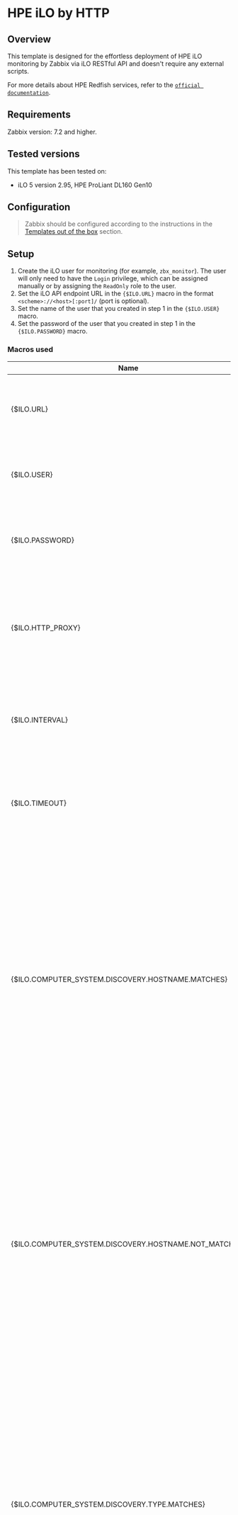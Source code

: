 
# HPE iLO by HTTP

## Overview

This template is designed for the effortless deployment of HPE iLO monitoring by Zabbix via iLO RESTful API and doesn't require any external scripts.

For more details about HPE Redfish services, refer to the [`official documentation`](https://servermanagementportal.ext.hpe.com/docs/redfishservices/).

## Requirements

Zabbix version: 7.2 and higher.

## Tested versions

This template has been tested on:
- iLO 5 version 2.95, HPE ProLiant DL160 Gen10

## Configuration

> Zabbix should be configured according to the instructions in the [Templates out of the box](https://www.zabbix.com/documentation/7.2/manual/config/templates_out_of_the_box) section.

## Setup

1. Create the iLO user for monitoring (for example, `zbx_monitor`). The user will only need to have the `Login` privilege, which can be assigned manually or by assigning the `ReadOnly` role to the user.
2. Set the iLO API endpoint URL in the `{$ILO.URL}` macro in the format `<scheme>://<host>[:port]/` (port is optional).
3. Set the name of the user that you created in step 1 in the `{$ILO.USER}` macro.
4. Set the password of the user that you created in step 1 in the `{$ILO.PASSWORD}` macro.

### Macros used

|Name|Description|Default|
|----|-----------|-------|
|{$ILO.URL}|<p>The iLO API endpoint in the format "<scheme>://<host>[:port]/" (port is optional).</p>||
|{$ILO.USER}|<p>The name of the user that is used for monitoring.</p>||
|{$ILO.PASSWORD}|<p>The password of the user that is used for monitoring.</p>||
|{$ILO.HTTP_PROXY}|<p>The HTTP proxy for script items (set if needed). If the macro is empty, then no proxy is used.</p>||
|{$ILO.INTERVAL}|<p>The update interval for the script item that retrieves data from API.</p>|`1m`|
|{$ILO.TIMEOUT}|<p>The timeout threshold for the script item that retrieves data from API.</p>|`15s`|
|{$ILO.COMPUTER_SYSTEM.DISCOVERY.HOSTNAME.MATCHES}|<p>The computer system hostname regex filter to use in computer systems related metrics discovery for including. Can be used with the following context to include metrics of the particular entity: System, Storage, Controller, Drive, Volume.</p>|`.+`|
|{$ILO.COMPUTER_SYSTEM.DISCOVERY.HOSTNAME.NOT_MATCHES}|<p>The computer system hostname regex filter to use in computer systems related metrics discovery for excluding. Can be used with the following context to exclude metrics of the particular entity: System, Storage, Controller, Drive, Volume.</p>|`CHANGE_IF_NEEDED`|
|{$ILO.COMPUTER_SYSTEM.DISCOVERY.TYPE.MATCHES}|<p>The computer system type regex filter to use in computer systems related metrics discovery for including. Can be used with the following context to include metrics of the particular entity: System, Storage, Controller, Drive, Volume.</p>|`.+`|
|{$ILO.COMPUTER_SYSTEM.DISCOVERY.TYPE.NOT_MATCHES}|<p>The computer system type regex filter to use in computer systems related metrics discovery for excluding. Can be used with the following context to exclude metrics of the particular entity: System, Storage, Controller, Drive, Volume.</p>|`CHANGE_IF_NEEDED`|
|{$ILO.SENSOR.DISCOVERY.NAME.MATCHES}|<p>The sensor name regex filter to use in temperature sensors discovery for including.</p>|`.+`|
|{$ILO.SENSOR.DISCOVERY.NAME.NOT_MATCHES}|<p>The sensor name regex filter to use in temperature sensors discovery for excluding.</p>|`CHANGE_IF_NEEDED`|
|{$ILO.SENSOR.DISCOVERY.CONTEXT.MATCHES}|<p>The sensor physical context regex filter to use in temperature sensors discovery for including.</p>|`.+`|
|{$ILO.SENSOR.DISCOVERY.CONTEXT.NOT_MATCHES}|<p>The sensor physical context regex filter to use in temperature sensors discovery for excluding.</p>|`CHANGE_IF_NEEDED`|

### Items

|Name|Description|Type|Key and additional info|
|----|-----------|----|-----------------------|
|Get data|<p>The JSON with the result of API requests.</p>|Script|hpe.ilo.get_data|
|Get data check|<p>The data collection check.</p>|Dependent item|hpe.ilo.get_data.check<p>**Preprocessing**</p><ul><li><p>JSON Path: `$.error`</p><p>⛔️Custom on fail: Set value to: ``</p></li><li><p>Discard unchanged with heartbeat: `3h`</p></li></ul>|

### Triggers

|Name|Description|Expression|Severity|Dependencies and additional info|
|----|-----------|----------|--------|--------------------------------|
|HPE iLO: Failed to get data from API|<p>Failed to get data from API. Check the debug log for more information.</p>|`length(last(/HPE iLO by HTTP/hpe.ilo.get_data.check))>0`|High||

### LLD rule HPE iLO: Computer systems discovery

|Name|Description|Type|Key and additional info|
|----|-----------|----|-----------------------|
|HPE iLO: Computer systems discovery|<p>Discovers computer systems.</p>|Dependent item|hpe.ilo.computer_systems.discovery<p>**Preprocessing**</p><ul><li><p>JavaScript: `The text is too long. Please see the template.`</p></li><li><p>Discard unchanged with heartbeat: `6h`</p></li></ul>|

### Item prototypes for HPE iLO: Computer systems discovery

|Name|Description|Type|Key and additional info|
|----|-----------|----|-----------------------|
|Computer system [{#SYSTEM_HOSTNAME}]: Get data|<p>Get data about the computer system.</p>|Dependent item|hpe.ilo.computer_system.get_data[{#SYSTEM_ID}]<p>**Preprocessing**</p><ul><li><p>JSON Path: `$.systems[?(@.Id == '{#SYSTEM_ID}')].first()`</p><p>⛔️Custom on fail: Discard value</p></li></ul>|
|Computer system [{#SYSTEM_HOSTNAME}]: System type|<p>The type of the computer system. Possible values:</p><p></p><p>0 - "Physical", a computer system;</p><p>1 - "Virtual", a virtual machine instance running on this system;</p><p>2 - "OS", an operating system instance;</p><p>3 - "PhysicallyPartitioned", a hardware-based partition of a computer system;</p><p>4 - "VirtuallyPartitioned", a virtual or software-based partition of a computer system;</p><p>5 - "DPU", a virtual or software-based partition of a computer system;</p><p>10 - "Unknown", the computer system type is unknown.</p>|Dependent item|hpe.ilo.computer_system.type[{#SYSTEM_ID}]<p>**Preprocessing**</p><ul><li><p>JSON Path: `$.SystemType`</p></li><li><p>JavaScript: `The text is too long. Please see the template.`</p></li><li><p>Discard unchanged with heartbeat: `6h`</p></li></ul>|
|Computer system [{#SYSTEM_HOSTNAME}]: Model|<p>The model name of the computer system.</p>|Dependent item|hpe.ilo.computer_system.model[{#SYSTEM_ID}]<p>**Preprocessing**</p><ul><li><p>JSON Path: `$.Model`</p><p>⛔️Custom on fail: Discard value</p></li><li><p>Discard unchanged with heartbeat: `6h`</p></li></ul>|
|Computer system [{#SYSTEM_HOSTNAME}]: Serial number|<p>The serial number of the computer system.</p>|Dependent item|hpe.ilo.computer_system.serial_number[{#SYSTEM_ID}]<p>**Preprocessing**</p><ul><li><p>JSON Path: `$.SerialNumber`</p><p>⛔️Custom on fail: Discard value</p></li><li><p>Discard unchanged with heartbeat: `6h`</p></li></ul>|
|Computer system [{#SYSTEM_HOSTNAME}]: BIOS current version|<p>The current BIOS version of the computer system.</p>|Dependent item|hpe.ilo.computer_system.bios.current_version[{#SYSTEM_ID}]<p>**Preprocessing**</p><ul><li><p>JSON Path: `$.Oem.Hpe.Bios.Current.VersionString`</p><p>⛔️Custom on fail: Discard value</p></li><li><p>Discard unchanged with heartbeat: `6h`</p></li></ul>|
|Computer system [{#SYSTEM_HOSTNAME}]: Status|<p>The overall health state from the view of this computer system. Possible values:</p><p></p><p>0 - "OK", the computer system is in normal condition;</p><p>1 - "Warning", the computer system is in condition that requires attention;</p><p>2 - "Critical", the computer system is in critical condition that requires immediate attention;</p><p>10 - "Unknown", the computer system is in unknown condition.</p>|Dependent item|hpe.ilo.computer_system.status[{#SYSTEM_ID}]<p>**Preprocessing**</p><ul><li><p>JSON Path: `$.Status.HealthRollup`</p></li><li><p>JavaScript: `The text is too long. Please see the template.`</p></li><li><p>Discard unchanged with heartbeat: `1h`</p></li></ul>|
|Computer system [{#SYSTEM_HOSTNAME}]: CPU utilization, in %|<p>Current CPU utilization of the computer system in percentage.</p>|Dependent item|hpe.ilo.computer_system.usage.cpu_util[{#SYSTEM_ID}]<p>**Preprocessing**</p><ul><li><p>JSON Path: `$.Oem.Hpe.SystemUsage.CPUUtil`</p><p>⛔️Custom on fail: Discard value</p></li></ul>|
|Computer system [{#SYSTEM_HOSTNAME}]: I/O bus utilization, in %|<p>Current I/O bus utilization of the computer system in percentage.</p>|Dependent item|hpe.ilo.computer_system.usage.io_bus_util[{#SYSTEM_ID}]<p>**Preprocessing**</p><ul><li><p>JSON Path: `$.Oem.Hpe.SystemUsage.IOBusUtil`</p><p>⛔️Custom on fail: Discard value</p></li></ul>|
|Computer system [{#SYSTEM_HOSTNAME}]: Memory bus utilization, in %|<p>Current memory bus utilization of the computer system in percentage.</p>|Dependent item|hpe.ilo.computer_system.usage.memory_bus_util[{#SYSTEM_ID}]<p>**Preprocessing**</p><ul><li><p>JSON Path: `$.Oem.Hpe.SystemUsage.MemoryBusUtil`</p><p>⛔️Custom on fail: Discard value</p></li></ul>|

### Trigger prototypes for HPE iLO: Computer systems discovery

|Name|Description|Expression|Severity|Dependencies and additional info|
|----|-----------|----------|--------|--------------------------------|
|HPE iLO: Computer system [{#SYSTEM_HOSTNAME}]: Computer system has been replaced|<p>The computer system serial number has changed. Acknowledge to close the problem manually.</p>|`change(/HPE iLO by HTTP/hpe.ilo.computer_system.serial_number[{#SYSTEM_ID}])=1 and length(last(/HPE iLO by HTTP/hpe.ilo.computer_system.serial_number[{#SYSTEM_ID}]))>0`|Info|**Manual close**: Yes|
|HPE iLO: Computer system [{#SYSTEM_HOSTNAME}]: BIOS version has changed|<p>The current version of BIOS has changed. Acknowledge to close the problem manually.</p>|`change(/HPE iLO by HTTP/hpe.ilo.computer_system.bios.current_version[{#SYSTEM_ID}])=1 and length(last(/HPE iLO by HTTP/hpe.ilo.computer_system.bios.current_version[{#SYSTEM_ID}]))>0`|Info|**Manual close**: Yes|
|HPE iLO: Computer system [{#SYSTEM_HOSTNAME}]: Computer system is in warning state|<p>The computer system is in condition that requires attention.</p>|`last(/HPE iLO by HTTP/hpe.ilo.computer_system.status[{#SYSTEM_ID}])=1`|Warning|**Depends on**:<br><ul><li>HPE iLO: Computer system [{#SYSTEM_HOSTNAME}]: Computer system is in critical state</li></ul>|
|HPE iLO: Computer system [{#SYSTEM_HOSTNAME}]: Computer system is in critical state|<p>The computer system is in critical condition that requires immediate attention.</p>|`last(/HPE iLO by HTTP/hpe.ilo.computer_system.status[{#SYSTEM_ID}])=2`|High||

### LLD rule HPE iLO: Managers discovery

|Name|Description|Type|Key and additional info|
|----|-----------|----|-----------------------|
|HPE iLO: Managers discovery|<p>Discovers managers.</p>|Dependent item|hpe.ilo.managers.discovery<p>**Preprocessing**</p><ul><li><p>JavaScript: `The text is too long. Please see the template.`</p></li><li><p>Discard unchanged with heartbeat: `6h`</p></li></ul>|

### Item prototypes for HPE iLO: Managers discovery

|Name|Description|Type|Key and additional info|
|----|-----------|----|-----------------------|
|Manager [{#MANAGER_ID}]: Get data|<p>Get data about the manager.</p>|Dependent item|hpe.ilo.manager.get_data[{#MANAGER_ID}]<p>**Preprocessing**</p><ul><li><p>JSON Path: `$.managers[?(@.Id == '{#MANAGER_ID}')].first()`</p><p>⛔️Custom on fail: Discard value</p></li></ul>|
|Manager [{#MANAGER_ID}]: Manager type|<p>The manager type. Possible values:</p><p></p><p>0 - "ManagementController", a controller used primarily to monitor or manage the operation of a device or system;</p><p>1 - "EnclosureManager", a controller which provides management functions for a chassis or group of devices or systems;</p><p>2 - "BMC", a controller which provides management functions for a single computer system;</p><p>10 - "Unknown", the manager type is unknown.</p>|Dependent item|hpe.ilo.manager.type[{#MANAGER_ID}]<p>**Preprocessing**</p><ul><li><p>JSON Path: `$.ManagerType`</p><p>⛔️Custom on fail: Discard value</p></li><li><p>JavaScript: `The text is too long. Please see the template.`</p></li><li><p>Discard unchanged with heartbeat: `6h`</p></li></ul>|
|Manager [{#MANAGER_ID}]: Model|<p>The model name of the manager.</p>|Dependent item|hpe.ilo.manager.model[{#MANAGER_ID}]<p>**Preprocessing**</p><ul><li><p>JSON Path: `$.Model`</p><p>⛔️Custom on fail: Discard value</p></li><li><p>Discard unchanged with heartbeat: `6h`</p></li></ul>|
|Manager [{#MANAGER_ID}]: Current firmware version|<p>The current firmware version of the manager.</p>|Dependent item|hpe.ilo.manager.firmware.current_version[{#MANAGER_ID}]<p>**Preprocessing**</p><ul><li><p>JSON Path: `$.FirmwareVersion`</p><p>⛔️Custom on fail: Discard value</p></li><li><p>Discard unchanged with heartbeat: `6h`</p></li></ul>|
|Manager [{#MANAGER_ID}]: Status|<p>The health state of the manager. Possible values:</p><p></p><p>0 - "OK", the manager is in normal condition;</p><p>1 - "Warning", the manager is in condition that requires attention;</p><p>2 - "Critical", the manager is in critical condition that requires immediate attention;</p><p>10 - "Unknown", the manager is in unknown condition.</p>|Dependent item|hpe.ilo.manager.status[{#MANAGER_ID}]<p>**Preprocessing**</p><ul><li><p>JSON Path: `$.Status.Health`</p></li><li><p>JavaScript: `The text is too long. Please see the template.`</p></li><li><p>Discard unchanged with heartbeat: `1h`</p></li></ul>|

### Trigger prototypes for HPE iLO: Managers discovery

|Name|Description|Expression|Severity|Dependencies and additional info|
|----|-----------|----------|--------|--------------------------------|
|HPE iLO: Manager [{#MANAGER_ID}]: Firmware version has changed|<p>The current firmware version of the manager has changed. Acknowledge to close the problem manually.</p>|`change(/HPE iLO by HTTP/hpe.ilo.manager.firmware.current_version[{#MANAGER_ID}])=1 and length(last(/HPE iLO by HTTP/hpe.ilo.manager.firmware.current_version[{#MANAGER_ID}]))>0`|Info|**Manual close**: Yes|
|HPE iLO: Manager [{#MANAGER_ID}]: Manager is in warning state|<p>The manager is in condition that requires attention.</p>|`last(/HPE iLO by HTTP/hpe.ilo.manager.status[{#MANAGER_ID}])=1`|Warning|**Depends on**:<br><ul><li>HPE iLO: Manager [{#MANAGER_ID}]: Manager is in critical state</li></ul>|
|HPE iLO: Manager [{#MANAGER_ID}]: Manager is in critical state|<p>The manager is in critical condition that requires immediate attention.</p>|`last(/HPE iLO by HTTP/hpe.ilo.manager.status[{#MANAGER_ID}])=2`|High||

### LLD rule HPE iLO: Storages discovery

|Name|Description|Type|Key and additional info|
|----|-----------|----|-----------------------|
|HPE iLO: Storages discovery|<p>Discovers computer system storages.</p>|Dependent item|hpe.ilo.storages.discovery<p>**Preprocessing**</p><ul><li><p>JavaScript: `The text is too long. Please see the template.`</p></li><li><p>Discard unchanged with heartbeat: `6h`</p></li></ul>|

### Item prototypes for HPE iLO: Storages discovery

|Name|Description|Type|Key and additional info|
|----|-----------|----|-----------------------|
|Computer system [{#SYSTEM_HOSTNAME}]: Storage [{#STORAGE_ID}]: Get data|<p>Get data about the storage.</p>|Dependent item|hpe.ilo.storage.get_data[{#SYSTEM_ID}, {#STORAGE_ID}]<p>**Preprocessing**</p><ul><li><p>JSON Path: `The text is too long. Please see the template.`</p><p>⛔️Custom on fail: Discard value</p></li></ul>|
|Computer system [{#SYSTEM_HOSTNAME}]: Storage [{#STORAGE_ID}]: Status|<p>The overall health state from the view of this storage. Possible values:</p><p></p><p>0 - "OK", the storage is in normal condition;</p><p>1 - "Warning", the storage is in condition that requires attention;</p><p>2 - "Critical", the storage is in critical condition that requires immediate attention;</p><p>10 - "Unknown", the storage is in unknown condition.</p>|Dependent item|hpe.ilo.storage.status[{#SYSTEM_ID}, {#STORAGE_ID}]<p>**Preprocessing**</p><ul><li><p>JSON Path: `$.Status.HealthRollup`</p></li><li><p>JavaScript: `The text is too long. Please see the template.`</p></li><li><p>Discard unchanged with heartbeat: `1h`</p></li></ul>|

### Trigger prototypes for HPE iLO: Storages discovery

|Name|Description|Expression|Severity|Dependencies and additional info|
|----|-----------|----------|--------|--------------------------------|
|HPE iLO: Computer system [{#SYSTEM_HOSTNAME}]: Storage [{#STORAGE_ID}]: Storage is in warning state|<p>The computer system is in condition that requires attention.</p>|`last(/HPE iLO by HTTP/hpe.ilo.storage.status[{#SYSTEM_ID}, {#STORAGE_ID}])=1`|Warning|**Depends on**:<br><ul><li>HPE iLO: Computer system [{#SYSTEM_HOSTNAME}]: Storage [{#STORAGE_ID}]: Storage is in critical state</li></ul>|
|HPE iLO: Computer system [{#SYSTEM_HOSTNAME}]: Storage [{#STORAGE_ID}]: Storage is in critical state|<p>The computer system is in critical condition that requires immediate attention.</p>|`last(/HPE iLO by HTTP/hpe.ilo.storage.status[{#SYSTEM_ID}, {#STORAGE_ID}])=2`|High||

### LLD rule HPE iLO: Controllers discovery

|Name|Description|Type|Key and additional info|
|----|-----------|----|-----------------------|
|HPE iLO: Controllers discovery|<p>Discovers storage controllers.</p>|Dependent item|hpe.ilo.controllers.discovery<p>**Preprocessing**</p><ul><li><p>JavaScript: `The text is too long. Please see the template.`</p></li><li><p>Discard unchanged with heartbeat: `6h`</p></li></ul>|

### Item prototypes for HPE iLO: Controllers discovery

|Name|Description|Type|Key and additional info|
|----|-----------|----|-----------------------|
|Computer system [{#SYSTEM_HOSTNAME}]: Storage [{#STORAGE_ID}]: Controller [{#CONTROLLER_ID}]: Get data|<p>Get data about the controller.</p>|Dependent item|hpe.ilo.controller.get_data[{#SYSTEM_ID}, {#STORAGE_ID}, {#CONTROLLER_ID}]<p>**Preprocessing**</p><ul><li><p>JSON Path: `The text is too long. Please see the template.`</p><p>⛔️Custom on fail: Discard value</p></li></ul>|
|Computer system [{#SYSTEM_HOSTNAME}]: Storage [{#STORAGE_ID}]: Controller [{#CONTROLLER_ID}]: Model|<p>The model name of the controller.</p>|Dependent item|hpe.ilo.controller.model[{#SYSTEM_ID}, {#STORAGE_ID}, {#CONTROLLER_ID}]<p>**Preprocessing**</p><ul><li><p>JSON Path: `$.Model`</p><p>⛔️Custom on fail: Discard value</p></li><li><p>Discard unchanged with heartbeat: `6h`</p></li></ul>|
|Computer system [{#SYSTEM_HOSTNAME}]: Storage [{#STORAGE_ID}]: Controller [{#CONTROLLER_ID}]: Serial number|<p>The serial number of the controller.</p>|Dependent item|hpe.ilo.controller.serial_number[{#SYSTEM_ID}, {#STORAGE_ID}, {#CONTROLLER_ID}]<p>**Preprocessing**</p><ul><li><p>JSON Path: `$.SerialNumber`</p><p>⛔️Custom on fail: Discard value</p></li><li><p>Discard unchanged with heartbeat: `6h`</p></li></ul>|
|Computer system [{#SYSTEM_HOSTNAME}]: Storage [{#STORAGE_ID}]: Controller [{#CONTROLLER_ID}]: Status|<p>The health state of the controller. Possible values:</p><p></p><p>0 - "OK", the controller is in normal condition;</p><p>1 - "Warning", the controller is in condition that requires attention;</p><p>2 - "Critical", the controller is in critical condition that requires immediate attention;</p><p>10 - "Unknown", the controller is in unknown condition.</p>|Dependent item|hpe.ilo.controller.status[{#SYSTEM_ID}, {#STORAGE_ID}, {#CONTROLLER_ID}]<p>**Preprocessing**</p><ul><li><p>JSON Path: `$.Status.Health`</p></li><li><p>JavaScript: `The text is too long. Please see the template.`</p></li><li><p>Discard unchanged with heartbeat: `1h`</p></li></ul>|

### Trigger prototypes for HPE iLO: Controllers discovery

|Name|Description|Expression|Severity|Dependencies and additional info|
|----|-----------|----------|--------|--------------------------------|
|HPE iLO: Computer system [{#SYSTEM_HOSTNAME}]: Storage [{#STORAGE_ID}]: Controller [{#CONTROLLER_ID}]: Controller has been replaced|<p>The controller serial number has changed. Acknowledge to close the problem manually.</p>|`change(/HPE iLO by HTTP/hpe.ilo.controller.serial_number[{#SYSTEM_ID}, {#STORAGE_ID}, {#CONTROLLER_ID}])=1 and length(last(/HPE iLO by HTTP/hpe.ilo.controller.serial_number[{#SYSTEM_ID}, {#STORAGE_ID}, {#CONTROLLER_ID}]))>0`|Info|**Manual close**: Yes|
|HPE iLO: Computer system [{#SYSTEM_HOSTNAME}]: Storage [{#STORAGE_ID}]: Controller [{#CONTROLLER_ID}]: Controller is in warning state|<p>The controller is in condition that requires attention.</p>|`last(/HPE iLO by HTTP/hpe.ilo.controller.status[{#SYSTEM_ID}, {#STORAGE_ID}, {#CONTROLLER_ID}])=1`|Warning|**Depends on**:<br><ul><li>HPE iLO: Computer system [{#SYSTEM_HOSTNAME}]: Storage [{#STORAGE_ID}]: Controller [{#CONTROLLER_ID}]: Controller is in critical state</li></ul>|
|HPE iLO: Computer system [{#SYSTEM_HOSTNAME}]: Storage [{#STORAGE_ID}]: Controller [{#CONTROLLER_ID}]: Controller is in critical state|<p>The controller is in critical condition that requires immediate attention.</p>|`last(/HPE iLO by HTTP/hpe.ilo.controller.status[{#SYSTEM_ID}, {#STORAGE_ID}, {#CONTROLLER_ID}])=2`|High||

### LLD rule HPE iLO: Drives discovery

|Name|Description|Type|Key and additional info|
|----|-----------|----|-----------------------|
|HPE iLO: Drives discovery|<p>Discovers storage drives.</p>|Dependent item|hpe.ilo.drives.discovery<p>**Preprocessing**</p><ul><li><p>JavaScript: `The text is too long. Please see the template.`</p></li><li><p>Discard unchanged with heartbeat: `6h`</p></li></ul>|

### Item prototypes for HPE iLO: Drives discovery

|Name|Description|Type|Key and additional info|
|----|-----------|----|-----------------------|
|Computer system [{#SYSTEM_HOSTNAME}]: Storage [{#STORAGE_ID}]: Drive [{#DRIVE_ID}]: Get data|<p>Get data about the drive.</p>|Dependent item|hpe.ilo.drive.get_data[{#SYSTEM_ID}, {#STORAGE_ID}, {#DRIVE_ID}]<p>**Preprocessing**</p><ul><li><p>JSON Path: `The text is too long. Please see the template.`</p><p>⛔️Custom on fail: Discard value</p></li></ul>|
|Computer system [{#SYSTEM_HOSTNAME}]: Storage [{#STORAGE_ID}]: Drive [{#DRIVE_ID}]: Media type|<p>The media type of the drive.</p>|Dependent item|hpe.ilo.drive.media_type[{#SYSTEM_ID}, {#STORAGE_ID}, {#DRIVE_ID}]<p>**Preprocessing**</p><ul><li><p>JSON Path: `$.MediaType`</p></li><li><p>JavaScript: `The text is too long. Please see the template.`</p></li><li><p>Discard unchanged with heartbeat: `6h`</p></li></ul>|
|Computer system [{#SYSTEM_HOSTNAME}]: Storage [{#STORAGE_ID}]: Drive [{#DRIVE_ID}]: Serial number|<p>The serial number of the drive.</p>|Dependent item|hpe.ilo.drive.serial_number[{#SYSTEM_ID}, {#STORAGE_ID}, {#DRIVE_ID}]<p>**Preprocessing**</p><ul><li><p>JSON Path: `$.SerialNumber`</p><p>⛔️Custom on fail: Discard value</p></li><li><p>Discard unchanged with heartbeat: `6h`</p></li></ul>|
|Computer system [{#SYSTEM_HOSTNAME}]: Storage [{#STORAGE_ID}]: Drive [{#DRIVE_ID}]: Model|<p>The model name of the drive.</p>|Dependent item|hpe.ilo.drive.model[{#SYSTEM_ID}, {#STORAGE_ID}, {#DRIVE_ID}]<p>**Preprocessing**</p><ul><li><p>JSON Path: `$.Model`</p><p>⛔️Custom on fail: Discard value</p></li><li><p>Discard unchanged with heartbeat: `6h`</p></li></ul>|
|Computer system [{#SYSTEM_HOSTNAME}]: Storage [{#STORAGE_ID}]: Drive [{#DRIVE_ID}]: Capacity|<p>The capacity of the drive.</p>|Dependent item|hpe.ilo.drive.capacity[{#SYSTEM_ID}, {#STORAGE_ID}, {#DRIVE_ID}]<p>**Preprocessing**</p><ul><li><p>JSON Path: `$.CapacityBytes`</p><p>⛔️Custom on fail: Discard value</p></li><li><p>Discard unchanged with heartbeat: `6h`</p></li></ul>|
|Computer system [{#SYSTEM_HOSTNAME}]: Storage [{#STORAGE_ID}]: Drive [{#DRIVE_ID}]: Predicted media life left, in %|<p>The percentage of reads and writes that are predicted to still be available for the drive.</p>|Dependent item|hpe.ilo.drive.predicted_life_left[{#SYSTEM_ID}, {#STORAGE_ID}, {#DRIVE_ID}]<p>**Preprocessing**</p><ul><li><p>JSON Path: `$.PredictedMediaLifeLeftPercent`</p></li><li><p>Discard unchanged with heartbeat: `6h`</p></li></ul>|
|Computer system [{#SYSTEM_HOSTNAME}]: Storage [{#STORAGE_ID}]: Drive [{#DRIVE_ID}]: Status indicator|<p>Status of drive. Possible values:</p><p></p><p>0 - "OK", the drive is ok;</p><p>1 - "Fail", the drive has failed;</p><p>2 - "Rebuild", the drive is being rebuilt;</p><p>3 - "PredictiveFailureAnalysis", the drive is still working but predicted to fail soon;</p><p>4 - "Hotspare", the drive is marked to be automatically rebuilt and used as a replacement for a failed drive;</p><p>5 - "InACriticalArray", the array that this drive is a part of is degraded;</p><p>6 - "InAFailedArray	", the array that this drive is a part of is failed;</p><p>10 - "Unknown", the drive status is unknown.</p>|Dependent item|hpe.ilo.drive.status_indicator[{#SYSTEM_ID}, {#STORAGE_ID}, {#DRIVE_ID}]<p>**Preprocessing**</p><ul><li><p>JSON Path: `$.StatusIndicator`</p></li><li><p>JavaScript: `The text is too long. Please see the template.`</p></li><li><p>Discard unchanged with heartbeat: `1h`</p></li></ul>|

### Trigger prototypes for HPE iLO: Drives discovery

|Name|Description|Expression|Severity|Dependencies and additional info|
|----|-----------|----------|--------|--------------------------------|
|HPE iLO: Computer system [{#SYSTEM_HOSTNAME}]: Storage [{#STORAGE_ID}]: Drive [{#DRIVE_ID}]: Drive has been replaced|<p>The drive serial number has changed. Acknowledge to close the problem manually.</p>|`change(/HPE iLO by HTTP/hpe.ilo.drive.serial_number[{#SYSTEM_ID}, {#STORAGE_ID}, {#DRIVE_ID}])=1 and length(last(/HPE iLO by HTTP/hpe.ilo.drive.serial_number[{#SYSTEM_ID}, {#STORAGE_ID}, {#DRIVE_ID}]))>0`|Info|**Manual close**: Yes|
|HPE iLO: Computer system [{#SYSTEM_HOSTNAME}]: Storage [{#STORAGE_ID}]: Drive [{#DRIVE_ID}]: Drive has failed|<p>The drive has failed.</p>|`last(/HPE iLO by HTTP/hpe.ilo.drive.status_indicator[{#SYSTEM_ID}, {#STORAGE_ID}, {#DRIVE_ID}])=1`|High||
|HPE iLO: Computer system [{#SYSTEM_HOSTNAME}]: Storage [{#STORAGE_ID}]: Drive [{#DRIVE_ID}]: Drive is predicted to fail soon|<p>The drive is still working but predicted to fail soon.</p>|`last(/HPE iLO by HTTP/hpe.ilo.drive.status_indicator[{#SYSTEM_ID}, {#STORAGE_ID}, {#DRIVE_ID}])=3`|High|**Depends on**:<br><ul><li>HPE iLO: Computer system [{#SYSTEM_HOSTNAME}]: Storage [{#STORAGE_ID}]: Drive [{#DRIVE_ID}]: Drive has failed</li></ul>|

### LLD rule HPE iLO: Volumes discovery

|Name|Description|Type|Key and additional info|
|----|-----------|----|-----------------------|
|HPE iLO: Volumes discovery|<p>Discovers storage volumes.</p>|Dependent item|hpe.ilo.volumes.discovery<p>**Preprocessing**</p><ul><li><p>JavaScript: `The text is too long. Please see the template.`</p></li><li><p>Discard unchanged with heartbeat: `6h`</p></li></ul>|

### Item prototypes for HPE iLO: Volumes discovery

|Name|Description|Type|Key and additional info|
|----|-----------|----|-----------------------|
|Computer system [{#SYSTEM_HOSTNAME}]: Storage [{#STORAGE_ID}]: Volume [{#VOLUME_ID}]: Get data|<p>Get data about the volume.</p>|Dependent item|hpe.ilo.volume.get_data[{#SYSTEM_ID}, {#STORAGE_ID}, {#VOLUME_ID}]<p>**Preprocessing**</p><ul><li><p>JSON Path: `The text is too long. Please see the template.`</p><p>⛔️Custom on fail: Discard value</p></li></ul>|
|Computer system [{#SYSTEM_HOSTNAME}]: Storage [{#STORAGE_ID}]: Volume [{#VOLUME_ID}]: Capacity|<p>The capacity of the volume.</p>|Dependent item|hpe.ilo.volume.capacity[{#SYSTEM_ID}, {#STORAGE_ID}, {#VOLUME_ID}]<p>**Preprocessing**</p><ul><li><p>JSON Path: `$.CapacityBytes`</p><p>⛔️Custom on fail: Discard value</p></li><li><p>Discard unchanged with heartbeat: `6h`</p></li></ul>|
|Computer system [{#SYSTEM_HOSTNAME}]: Storage [{#STORAGE_ID}]: Volume [{#VOLUME_ID}]: Status|<p>The health state of the volume. Possible values:</p><p></p><p>0 - "OK", the volume is in normal condition;</p><p>1 - "Warning", the volume is in condition that requires attention;</p><p>2 - "Critical", the volume is in critical condition that requires immediate attention;</p><p>10 - "Unknown", the volume is in unknown condition.</p>|Dependent item|hpe.ilo.volume.status[{#SYSTEM_ID}, {#STORAGE_ID}, {#VOLUME_ID}]<p>**Preprocessing**</p><ul><li><p>JSON Path: `$.Status.Health`</p></li><li><p>JavaScript: `The text is too long. Please see the template.`</p></li><li><p>Discard unchanged with heartbeat: `1h`</p></li></ul>|
|Computer system [{#SYSTEM_HOSTNAME}]: Storage [{#STORAGE_ID}]: Volume [{#VOLUME_ID}]: RAID level|<p>The RAID level of the volume.</p>|Dependent item|hpe.ilo.volume.raid_level[{#SYSTEM_ID}, {#STORAGE_ID}, {#VOLUME_ID}]<p>**Preprocessing**</p><ul><li><p>JSON Path: `$.RAIDType`</p><p>⛔️Custom on fail: Discard value</p></li><li><p>JavaScript: `The text is too long. Please see the template.`</p></li><li><p>Discard unchanged with heartbeat: `6h`</p></li></ul>|

### Trigger prototypes for HPE iLO: Volumes discovery

|Name|Description|Expression|Severity|Dependencies and additional info|
|----|-----------|----------|--------|--------------------------------|
|HPE iLO: Computer system [{#SYSTEM_HOSTNAME}]: Storage [{#STORAGE_ID}]: Volume [{#VOLUME_ID}]: Volume is in warning state|<p>The volume is in condition that requires attention.</p>|`last(/HPE iLO by HTTP/hpe.ilo.volume.status[{#SYSTEM_ID}, {#STORAGE_ID}, {#VOLUME_ID}])=1`|Warning|**Depends on**:<br><ul><li>HPE iLO: Computer system [{#SYSTEM_HOSTNAME}]: Storage [{#STORAGE_ID}]: Volume [{#VOLUME_ID}]: Volume is in critical state</li></ul>|
|HPE iLO: Computer system [{#SYSTEM_HOSTNAME}]: Storage [{#STORAGE_ID}]: Volume [{#VOLUME_ID}]: Volume is in critical state|<p>The volume is in critical condition that requires immediate attention.</p>|`last(/HPE iLO by HTTP/hpe.ilo.volume.status[{#SYSTEM_ID}, {#STORAGE_ID}, {#VOLUME_ID}])=2`|High||

### LLD rule HPE iLO: Fans discovery

|Name|Description|Type|Key and additional info|
|----|-----------|----|-----------------------|
|HPE iLO: Fans discovery|<p>Discovers chassis fans.</p>|Dependent item|hpe.ilo.fans.discovery<p>**Preprocessing**</p><ul><li><p>JavaScript: `The text is too long. Please see the template.`</p></li><li><p>Discard unchanged with heartbeat: `6h`</p></li></ul>|

### Item prototypes for HPE iLO: Fans discovery

|Name|Description|Type|Key and additional info|
|----|-----------|----|-----------------------|
|Chassis [{#CHASSIS_ID}]: Fan [{#FAN_NAME}]: Get data|<p>Get data about the fan.</p>|Dependent item|hpe.ilo.fan.get_data[{#CHASSIS_ID}, {#FAN_ID}]<p>**Preprocessing**</p><ul><li><p>JSON Path: `The text is too long. Please see the template.`</p><p>⛔️Custom on fail: Discard value</p></li></ul>|
|Chassis [{#CHASSIS_ID}]: Fan [{#FAN_NAME}]: Status|<p>The health state of the fan. Possible values:</p><p></p><p>0 - "OK", the fan is in normal condition;</p><p>1 - "Warning", the fan is in condition that requires attention;</p><p>2 - "Critical", the fan is in critical condition that requires immediate attention;</p><p>10 - "Unknown", the fan is in unknown condition.</p>|Dependent item|hpe.ilo.fan.status[{#CHASSIS_ID}, {#FAN_ID}]<p>**Preprocessing**</p><ul><li><p>JSON Path: `$.Status.Health`</p></li><li><p>JavaScript: `The text is too long. Please see the template.`</p></li><li><p>Discard unchanged with heartbeat: `1h`</p></li></ul>|
|Chassis [{#CHASSIS_ID}]: Fan [{#FAN_NAME}]: Speed, in %|<p>The current speed of the fan.</p>|Dependent item|hpe.ilo.fan.speed[{#CHASSIS_ID}, {#FAN_ID}]<p>**Preprocessing**</p><ul><li><p>JSON Path: `$.Reading`</p></li></ul>|

### Trigger prototypes for HPE iLO: Fans discovery

|Name|Description|Expression|Severity|Dependencies and additional info|
|----|-----------|----------|--------|--------------------------------|
|HPE iLO: Chassis [{#CHASSIS_ID}]: Fan [{#FAN_NAME}]: Fan is in warning state|<p>The fan is in condition that requires attention.</p>|`last(/HPE iLO by HTTP/hpe.ilo.fan.status[{#CHASSIS_ID}, {#FAN_ID}])=1`|Warning|**Depends on**:<br><ul><li>HPE iLO: Chassis [{#CHASSIS_ID}]: Fan [{#FAN_NAME}]: Fan is in critical state</li></ul>|
|HPE iLO: Chassis [{#CHASSIS_ID}]: Fan [{#FAN_NAME}]: Fan is in critical state|<p>The fan is in critical condition that requires immediate attention.</p>|`last(/HPE iLO by HTTP/hpe.ilo.fan.status[{#CHASSIS_ID}, {#FAN_ID}])=2`|High||

### LLD rule HPE iLO: Temperature sensors discovery

|Name|Description|Type|Key and additional info|
|----|-----------|----|-----------------------|
|HPE iLO: Temperature sensors discovery|<p>Discovers chassis temperature sensors.</p>|Dependent item|hpe.ilo.sensors.discovery<p>**Preprocessing**</p><ul><li><p>JavaScript: `The text is too long. Please see the template.`</p></li><li><p>Discard unchanged with heartbeat: `6h`</p></li></ul>|

### Item prototypes for HPE iLO: Temperature sensors discovery

|Name|Description|Type|Key and additional info|
|----|-----------|----|-----------------------|
|Chassis [{#CHASSIS_ID}]: Sensor [{#SENSOR_NAME}]: Get data|<p>Get data about the sensor.</p>|Dependent item|hpe.ilo.sensor.get_data[{#CHASSIS_ID}, {#SENSOR_ID}]<p>**Preprocessing**</p><ul><li><p>JSON Path: `The text is too long. Please see the template.`</p><p>⛔️Custom on fail: Discard value</p></li></ul>|
|Chassis [{#CHASSIS_ID}]: Sensor [{#SENSOR_NAME}]: Status|<p>The health state of the sensor. Possible values:</p><p></p><p>0 - "OK", the sensor is in normal condition;</p><p>1 - "Warning", the sensor is in condition that requires attention;</p><p>2 - "Critical", the sensor is in critical condition that requires immediate attention;</p><p>10 - "Unknown", the sensor is in unknown condition.</p>|Dependent item|hpe.ilo.sensor.status[{#CHASSIS_ID}, {#SENSOR_ID}]<p>**Preprocessing**</p><ul><li><p>JSON Path: `$.Status.Health`</p></li><li><p>JavaScript: `The text is too long. Please see the template.`</p></li><li><p>Discard unchanged with heartbeat: `1h`</p></li></ul>|
|Chassis [{#CHASSIS_ID}]: Sensor [{#SENSOR_NAME}]: Temperature|<p>The current temperature reading in Celsius degrees for the sensor.</p>|Dependent item|hpe.ilo.sensor.temperature[{#CHASSIS_ID}, {#SENSOR_ID}]<p>**Preprocessing**</p><ul><li><p>JSON Path: `$.ReadingCelsius`</p></li></ul>|

### Trigger prototypes for HPE iLO: Temperature sensors discovery

|Name|Description|Expression|Severity|Dependencies and additional info|
|----|-----------|----------|--------|--------------------------------|
|HPE iLO: Chassis [{#CHASSIS_ID}]: Sensor [{#SENSOR_NAME}]: Sensor is in warning state|<p>The sensor is in condition that requires attention.</p>|`last(/HPE iLO by HTTP/hpe.ilo.sensor.status[{#CHASSIS_ID}, {#SENSOR_ID}])=1`|Warning|**Depends on**:<br><ul><li>HPE iLO: Chassis [{#CHASSIS_ID}]: Sensor [{#SENSOR_NAME}]: Sensor is in critical state</li></ul>|
|HPE iLO: Chassis [{#CHASSIS_ID}]: Sensor [{#SENSOR_NAME}]: Sensor is in critical state|<p>The sensor is in critical condition that requires immediate attention.</p>|`last(/HPE iLO by HTTP/hpe.ilo.sensor.status[{#CHASSIS_ID}, {#SENSOR_ID}])=2`|High||

### LLD rule HPE iLO: PSU discovery

|Name|Description|Type|Key and additional info|
|----|-----------|----|-----------------------|
|HPE iLO: PSU discovery|<p>Discovers chassis power supply units (PSU).</p>|Dependent item|hpe.ilo.psu.discovery<p>**Preprocessing**</p><ul><li><p>JavaScript: `The text is too long. Please see the template.`</p></li><li><p>Discard unchanged with heartbeat: `6h`</p></li></ul>|

### Item prototypes for HPE iLO: PSU discovery

|Name|Description|Type|Key and additional info|
|----|-----------|----|-----------------------|
|Chassis [{#CHASSIS_ID}]: PSU [{#PSU_ID}]: Get data|<p>Get data about the PSU.</p>|Dependent item|hpe.ilo.psu.get_data[{#CHASSIS_ID}, {#PSU_ID}]<p>**Preprocessing**</p><ul><li><p>JSON Path: `The text is too long. Please see the template.`</p><p>⛔️Custom on fail: Discard value</p></li></ul>|
|Chassis [{#CHASSIS_ID}]: PSU [{#PSU_ID}]: Model|<p>The model name of the PSU.</p>|Dependent item|hpe.ilo.psu.model[{#CHASSIS_ID}, {#PSU_ID}]<p>**Preprocessing**</p><ul><li><p>JSON Path: `$.Model`</p><p>⛔️Custom on fail: Discard value</p></li><li><p>Discard unchanged with heartbeat: `6h`</p></li></ul>|
|Chassis [{#CHASSIS_ID}]: PSU [{#PSU_ID}]: Serial number|<p>The serial number of the PSU.</p>|Dependent item|hpe.ilo.psu.serial_number[{#CHASSIS_ID}, {#PSU_ID}]<p>**Preprocessing**</p><ul><li><p>JSON Path: `$.SerialNumber`</p><p>⛔️Custom on fail: Discard value</p></li><li><p>Discard unchanged with heartbeat: `6h`</p></li></ul>|
|Chassis [{#CHASSIS_ID}]: PSU [{#PSU_ID}]: Status|<p>The health state of the PSU. Possible values:</p><p></p><p>0 - "OK", the PSU is in normal condition;</p><p>1 - "Warning", the PSU is in condition that requires attention;</p><p>2 - "Critical", the PSU is in critical condition that requires immediate attention;</p><p>10 - "Unknown", the PSU is in unknown condition.</p>|Dependent item|hpe.ilo.psu.status[{#CHASSIS_ID}, {#PSU_ID}]<p>**Preprocessing**</p><ul><li><p>JSON Path: `$.Status.Health`</p></li><li><p>JavaScript: `The text is too long. Please see the template.`</p></li><li><p>Discard unchanged with heartbeat: `1h`</p></li></ul>|
|Chassis [{#CHASSIS_ID}]: PSU [{#PSU_ID}]: Line input voltage|<p>The line input voltage at which the PSU is operating.</p>|Dependent item|hpe.ilo.psu.line_input_voltage[{#CHASSIS_ID}, {#PSU_ID}]<p>**Preprocessing**</p><ul><li><p>JSON Path: `$.LineInputVoltage`</p></li></ul>|
|Chassis [{#CHASSIS_ID}]: PSU [{#PSU_ID}]: Last power output|<p>The average power output of the PSU.</p>|Dependent item|hpe.ilo.psu.last_power_output[{#CHASSIS_ID}, {#PSU_ID}]<p>**Preprocessing**</p><ul><li><p>JSON Path: `$.LastPowerOutputWatts`</p></li></ul>|

### Trigger prototypes for HPE iLO: PSU discovery

|Name|Description|Expression|Severity|Dependencies and additional info|
|----|-----------|----------|--------|--------------------------------|
|HPE iLO: Chassis [{#CHASSIS_ID}]: PSU [{#PSU_ID}]: PSU has been replaced|<p>The PSU serial number has changed. Acknowledge to close the problem manually.</p>|`change(/HPE iLO by HTTP/hpe.ilo.psu.serial_number[{#CHASSIS_ID}, {#PSU_ID}])=1 and length(last(/HPE iLO by HTTP/hpe.ilo.psu.serial_number[{#CHASSIS_ID}, {#PSU_ID}]))>0`|Info|**Manual close**: Yes|
|HPE iLO: Chassis [{#CHASSIS_ID}]: PSU [{#PSU_ID}]: PSU is in warning state|<p>The PSU is in condition that requires attention.</p>|`last(/HPE iLO by HTTP/hpe.ilo.psu.status[{#CHASSIS_ID}, {#PSU_ID}])=1`|Warning|**Depends on**:<br><ul><li>HPE iLO: Chassis [{#CHASSIS_ID}]: PSU [{#PSU_ID}]: PSU is in critical state</li></ul>|
|HPE iLO: Chassis [{#CHASSIS_ID}]: PSU [{#PSU_ID}]: PSU is in critical state|<p>The PSU is in critical condition that requires immediate attention.</p>|`last(/HPE iLO by HTTP/hpe.ilo.psu.status[{#CHASSIS_ID}, {#PSU_ID}])=2`|High||

## Feedback

Please report any issues with the template at [`https://support.zabbix.com`](https://support.zabbix.com)

You can also provide feedback, discuss the template, or ask for help at [`ZABBIX forums`](https://www.zabbix.com/forum/zabbix-suggestions-and-feedback)

